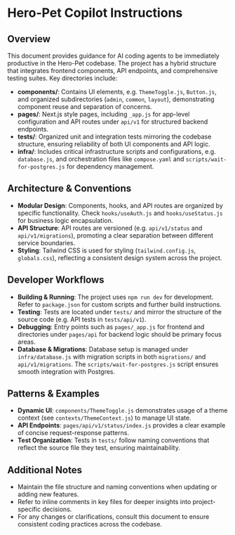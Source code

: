 # Hero-Pet Copilot Instructions

## Overview

This document provides guidance for AI coding agents to be immediately productive in the Hero-Pet codebase. The project has a hybrid structure that integrates frontend components, API endpoints, and comprehensive testing suites. Key directories include:

- **components/**: Contains UI elements, e.g. `ThemeToggle.js`, `Button.js`, and organized subdirectories (`admin`, `common`, `layout`), demonstrating component reuse and separation of concerns.
- **pages/**: Next.js style pages, including `_app.js` for app-level configuration and API routes under `api/v1` for structured backend endpoints.
- **tests/**: Organized unit and integration tests mirroring the codebase structure, ensuring reliability of both UI components and API logic.
- **infra/**: Includes critical infrastructure scripts and configurations, e.g. `database.js`, and orchestration files like `compose.yaml` and `scripts/wait-for-postgres.js` for dependency management.

## Architecture & Conventions

- **Modular Design**: Components, hooks, and API routes are organized by specific functionality. Check `hooks/useAuth.js` and `hooks/useStatus.js` for business logic encapsulation.
- **API Structure**: API routes are versioned (e.g. `api/v1/status` and `api/v1/migrations`), promoting a clear separation between different service boundaries.
- **Styling**: Tailwind CSS is used for styling (`tailwind.config.js`, `globals.css`), reflecting a consistent design system across the project.

## Developer Workflows

- **Building & Running**: The project uses `npm run dev` for development. Refer to `package.json` for custom scripts and further build instructions.
- **Testing**: Tests are located under `tests/` and mirror the structure of the source code (e.g. API tests in `tests/api/v1`).
- **Debugging**: Entry points such as `pages/_app.js` for frontend and directories under `pages/api` for backend logic should be primary focus areas.
- **Database & Migrations**: Database setup is managed under `infra/database.js` with migration scripts in both `migrations/` and `api/v1/migrations`. The `scripts/wait-for-postgres.js` script ensures smooth integration with Postgres.

## Patterns & Examples

- **Dynamic UI**: `components/ThemeToggle.js` demonstrates usage of a theme context (see `contexts/ThemeContext.js`) to manage UI state.
- **API Endpoints**: `pages/api/v1/status/index.js` provides a clear example of concise request-response patterns.
- **Test Organization**: Tests in `tests/` follow naming conventions that reflect the source file they test, ensuring maintainability.

## Additional Notes

- Maintain the file structure and naming conventions when updating or adding new features.
- Refer to inline comments in key files for deeper insights into project-specific decisions.
- For any changes or clarifications, consult this document to ensure consistent coding practices across the codebase.
